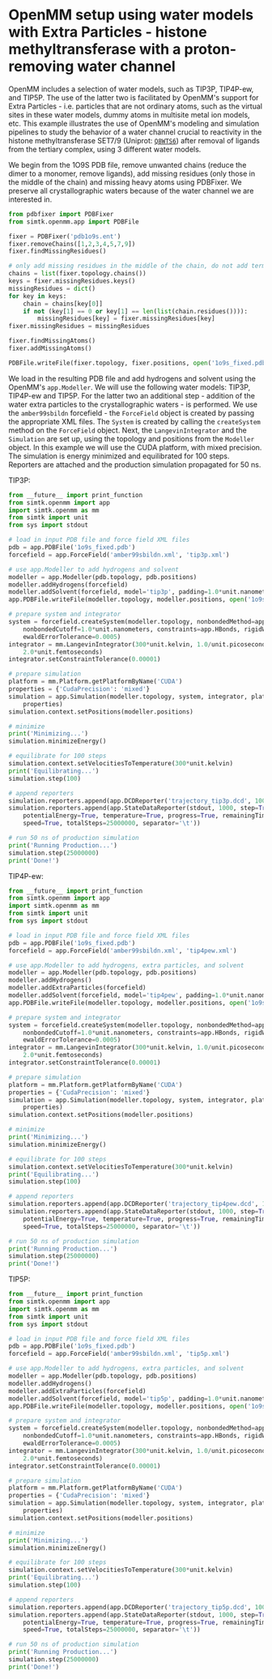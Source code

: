 # OpenMM setup using water models with Extra Particles - histone methyltransferase with a proton-removing water channel

OpenMM includes a selection of water models, such as TIP3P, TIP4P-ew, and TIP5P. The use of the latter two is facilitated by OpenMM's support for Extra Particles - i.e. particles that are not ordinary atoms, such as the virtual sites in these water models, dummy atoms in multisite metal ion models, etc. This example illustrates the use of OpenMM's modeling and simulation pipelines to study the behavior of a water channel crucial to reactivity in the histone methyltransferase SET7/9 (Uniprot: [`Q8WTS6`](http://www.uniprot.org/uniprot/Q8WTS6)) after removal of ligands from the tertiary complex, using 3 different water models.

We begin from the 1O9S PDB file, remove unwanted chains (reduce the dimer to a monomer, remove ligands), add missing residues (only those in the middle of the chain) and missing heavy atoms using PDBFixer. We preserve all crystallographic waters because of the water channel we are interested in.

```python
from pdbfixer import PDBFixer
from simtk.openmm.app import PDBFile

fixer = PDBFixer('pdb1o9s.ent')
fixer.removeChains([1,2,3,4,5,7,9])
fixer.findMissingResidues()

# only add missing residues in the middle of the chain, do not add terminal ones
chains = list(fixer.topology.chains())
keys = fixer.missingResidues.keys()
missingResidues = dict()
for key in keys:
    chain = chains[key[0]]
    if not (key[1] == 0 or key[1] == len(list(chain.residues()))):
        missingResidues[key] = fixer.missingResidues[key]
fixer.missingResidues = missingResidues

fixer.findMissingAtoms()
fixer.addMissingAtoms()

PDBFile.writeFile(fixer.topology, fixer.positions, open('1o9s_fixed.pdb', 'w'))
```

We load in the resulting PDB file and add hydrogens and solvent using the OpenMM's `app.Modeller`. We will use the following water models: TIP3P, TIP4P-ew and TIP5P. For the latter two an additional step - addition of the water extra particles to the crystallographic waters - is performed. We use the `amber99sbildn` forcefield - the `ForceField` object is created by passing the appropriate XML files. The `System` is created by calling the `createSystem` method on the `ForceField` object. Next, the `LangevinIntegrator` and the `Simulation` are set up, using the topology and positions from the `Modeller` object. In this example we will use the CUDA platform, with mixed precision. The simulation is energy minimized and equilibrated for 100 steps. Reporters are attached and the production simulation propagated for 50 ns.

TIP3P:

```python
from __future__ import print_function
from simtk.openmm import app
import simtk.openmm as mm
from simtk import unit
from sys import stdout

# load in input PDB file and force field XML files
pdb = app.PDBFile('1o9s_fixed.pdb')
forcefield = app.ForceField('amber99sbildn.xml', 'tip3p.xml')

# use app.Modeller to add hydrogens and solvent
modeller = app.Modeller(pdb.topology, pdb.positions)
modeller.addHydrogens(forcefield)
modeller.addSolvent(forcefield, model='tip3p', padding=1.0*unit.nanometers)
app.PDBFile.writeFile(modeller.topology, modeller.positions, open('1o9s_modeller_tip3p.pdb', 'w'))

# prepare system and integrator
system = forcefield.createSystem(modeller.topology, nonbondedMethod=app.PME, 
    nonbondedCutoff=1.0*unit.nanometers, constraints=app.HBonds, rigidWater=True, 
    ewaldErrorTolerance=0.0005)
integrator = mm.LangevinIntegrator(300*unit.kelvin, 1.0/unit.picoseconds, 
    2.0*unit.femtoseconds)
integrator.setConstraintTolerance(0.00001)

# prepare simulation
platform = mm.Platform.getPlatformByName('CUDA')
properties = {'CudaPrecision': 'mixed'}
simulation = app.Simulation(modeller.topology, system, integrator, platform, 
    properties)
simulation.context.setPositions(modeller.positions)

# minimize
print('Minimizing...')
simulation.minimizeEnergy()

# equilibrate for 100 steps
simulation.context.setVelocitiesToTemperature(300*unit.kelvin)
print('Equilibrating...')
simulation.step(100)

# append reporters
simulation.reporters.append(app.DCDReporter('trajectory_tip3p.dcd', 1000))
simulation.reporters.append(app.StateDataReporter(stdout, 1000, step=True, 
    potentialEnergy=True, temperature=True, progress=True, remainingTime=True, 
    speed=True, totalSteps=25000000, separator='\t'))

# run 50 ns of production simulation
print('Running Production...')
simulation.step(25000000)
print('Done!')
```

TIP4P-ew:

```python
from __future__ import print_function
from simtk.openmm import app
import simtk.openmm as mm
from simtk import unit
from sys import stdout

# load in input PDB file and force field XML files
pdb = app.PDBFile('1o9s_fixed.pdb')
forcefield = app.ForceField('amber99sbildn.xml', 'tip4pew.xml')

# use app.Modeller to add hydrogens, extra particles, and solvent
modeller = app.Modeller(pdb.topology, pdb.positions)
modeller.addHydrogens()
modeller.addExtraParticles(forcefield)
modeller.addSolvent(forcefield, model='tip4pew', padding=1.0*unit.nanometers)
app.PDBFile.writeFile(modeller.topology, modeller.positions, open('1o9s_modeller_tip4pew.pdb', 'w'))

# prepare system and integrator
system = forcefield.createSystem(modeller.topology, nonbondedMethod=app.PME, 
    nonbondedCutoff=1.0*unit.nanometers, constraints=app.HBonds, rigidWater=True, 
    ewaldErrorTolerance=0.0005)
integrator = mm.LangevinIntegrator(300*unit.kelvin, 1.0/unit.picoseconds, 
    2.0*unit.femtoseconds)
integrator.setConstraintTolerance(0.00001)

# prepare simulation
platform = mm.Platform.getPlatformByName('CUDA')
properties = {'CudaPrecision': 'mixed'}
simulation = app.Simulation(modeller.topology, system, integrator, platform, 
    properties)
simulation.context.setPositions(modeller.positions)

# minimize
print('Minimizing...')
simulation.minimizeEnergy()

# equilibrate for 100 steps
simulation.context.setVelocitiesToTemperature(300*unit.kelvin)
print('Equilibrating...')
simulation.step(100)

# append reporters
simulation.reporters.append(app.DCDReporter('trajectory_tip4pew.dcd', 1000))
simulation.reporters.append(app.StateDataReporter(stdout, 1000, step=True, 
    potentialEnergy=True, temperature=True, progress=True, remainingTime=True, 
    speed=True, totalSteps=25000000, separator='\t'))

# run 50 ns of production simulation
print('Running Production...')
simulation.step(25000000)
print('Done!')
```

TIP5P:

```python
from __future__ import print_function
from simtk.openmm import app
import simtk.openmm as mm
from simtk import unit
from sys import stdout

# load in input PDB file and force field XML files
pdb = app.PDBFile('1o9s_fixed.pdb')
forcefield = app.ForceField('amber99sbildn.xml', 'tip5p.xml')

# use app.Modeller to add hydrogens, extra particles, and solvent
modeller = app.Modeller(pdb.topology, pdb.positions)
modeller.addHydrogens()
modeller.addExtraParticles(forcefield)
modeller.addSolvent(forcefield, model='tip5p', padding=1.0*unit.nanometers)
app.PDBFile.writeFile(modeller.topology, modeller.positions, open('1o9s_modeller_tip5p.pdb', 'w'))

# prepare system and integrator
system = forcefield.createSystem(modeller.topology, nonbondedMethod=app.PME, 
    nonbondedCutoff=1.0*unit.nanometers, constraints=app.HBonds, rigidWater=True, 
    ewaldErrorTolerance=0.0005)
integrator = mm.LangevinIntegrator(300*unit.kelvin, 1.0/unit.picoseconds, 
    2.0*unit.femtoseconds)
integrator.setConstraintTolerance(0.00001)

# prepare simulation
platform = mm.Platform.getPlatformByName('CUDA')
properties = {'CudaPrecision': 'mixed'}
simulation = app.Simulation(modeller.topology, system, integrator, platform, 
    properties)
simulation.context.setPositions(modeller.positions)

# minimize
print('Minimizing...')
simulation.minimizeEnergy()

# equilibrate for 100 steps
simulation.context.setVelocitiesToTemperature(300*unit.kelvin)
print('Equilibrating...')
simulation.step(100)

# append reporters
simulation.reporters.append(app.DCDReporter('trajectory_tip5p.dcd', 1000))
simulation.reporters.append(app.StateDataReporter(stdout, 1000, step=True, 
    potentialEnergy=True, temperature=True, progress=True, remainingTime=True, 
    speed=True, totalSteps=25000000, separator='\t'))

# run 50 ns of production simulation
print('Running Production...')
simulation.step(25000000)
print('Done!')
```
